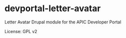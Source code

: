 # devportal-letter-avatar
Letter Avatar Drupal module for the APIC Developer Portal

License: GPL v2
